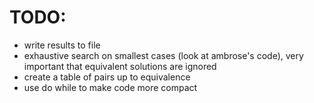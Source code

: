 

# TODO:

- write results to file
- exhaustive search on smallest cases (look at ambrose's code), very important that equivalent solutions are ignored
- create a table of pairs up to equivalence
- use do while to make code more compact